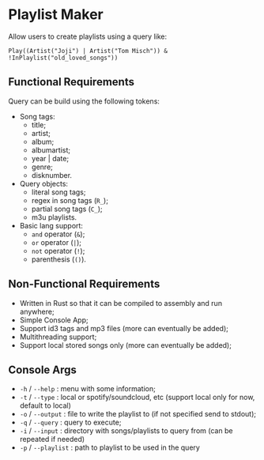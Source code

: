 # Playlist Maker

Allow users to create playlists using a query like:

``` none
Play((Artist("Joji") | Artist("Tom Misch")) & !InPlaylist("old_loved_songs"))
```

## Functional Requirements

Query can be build using the following tokens:
- Song tags:
    - title;
    - artist;
    - album;
    - albumartist;
    - year | date;
    - genre;
    - disknumber.
- Query objects:
    - literal song tags;
    - regex in song tags (`R_`);
    - partial song tags (`C_`);
    - m3u playlists.
- Basic lang support:
    - `and` operator (`&`);
    - `or` operator (`|`);
    - `not` operator (`!`);
    - parenthesis (`()`).

## Non-Functional Requirements

- Written in Rust so that it can be compiled to assembly and run anywhere;
- Simple Console App;
- Support id3 tags and mp3 files (more can eventually be added);
- Multithreading support;
- Support local stored songs only (more can eventually be added);

## Console Args

- `-h` / `--help` : menu with some information;
- `-t` / `--type` : local or spotify/soundcloud, etc (support local only for now, default to local)
- `-o` / `--output` : file to write the playlist to (if not specified send to stdout);
- `-q` / `--query` : query to execute;
- `-i` / `--input` : directory with songs/playlists to query from (can be repeated if needed)
- `-p` / `--playlist` : path to playlist to be used in the query
